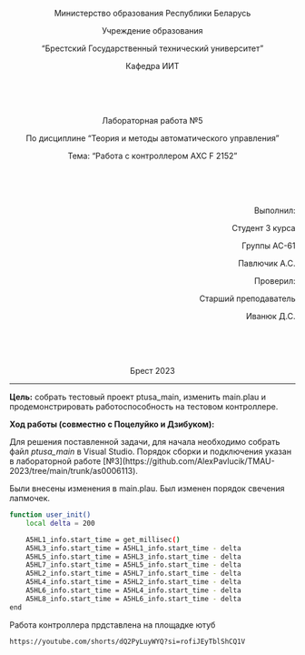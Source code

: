 <p align="center"> Министерство образования Республики Беларусь</p>
<p align="center">Учреждение образования</p>
<p align="center">“Брестский Государственный технический университет”</p>
<p align="center">Кафедра ИИТ</p>
<br><br><br>
<p align="center">Лабораторная работа №5</p>
<p align="center">По дисциплине “Теория и методы автоматического управления”</p>
<p align="center">Тема: “Работа с контроллером AXC F 2152”</p>
<br><br><br>
<p align="right">Выполнил:</p>
<p align="right">Студент 3 курса</p>
<p align="right">Группы АС-61</p>
<p align="right">Павлючик А.С.</p>
<p align="right">Проверил:</p>
<p align="right">Старший преподаватель</p>
<p align="right">Иванюк Д.С.</p>
<br><br><br>
<p align="center">Брест 2023</p>

---

<p> <strong>Цель:</strong> собрать тестовый проeкт ptusa_main, изменить main.plau и продемонстрировать работоспособность на тестовом контроллере.</p>

<p> <strong>Ход работы (совместно с Поцелуйко и Дзибуком):</strong> </p>
<p>Для решения поставленной задачи, для начала необходимо собрать файл <em>ptusa_main</em> в Visual Studio. Порядок сборки и подключения указан в лабораторной работе [№3](https://github.com/AlexPavlucik/TMAU-2023/tree/main/trunk/as0006113).  </p>

<p>Были внесены изменения в main.plau. Был изменен порядок свечения лапмочек.</p>

``` bash
function user_init()
    local delta = 200

    A5HL1_info.start_time = get_millisec()
    A5HL3_info.start_time = A5HL1_info.start_time - delta
    A5HL5_info.start_time = A5HL3_info.start_time - delta
    A5HL7_info.start_time = A5HL5_info.start_time - delta
    A5HL2_info.start_time = A5HL7_info.start_time - delta
    A5HL4_info.start_time = A5HL2_info.start_time - delta
    A5HL6_info.start_time = A5HL4_info.start_time - delta
    A5HL8_info.start_time = A5HL6_info.start_time - delta
end
```

<p>Работа контроллера прдставлена на площадке ютуб </p>

``` bash
https://youtube.com/shorts/dQ2PyLuyWYQ?si=rofiJEyTblShCQ1V
```
